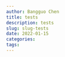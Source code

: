 ```yaml
---
author: Bangguo Chen
title: tests
description: tests
slug: slug-tests
date: 2022-01-15
categories:
tags: 
---
```


